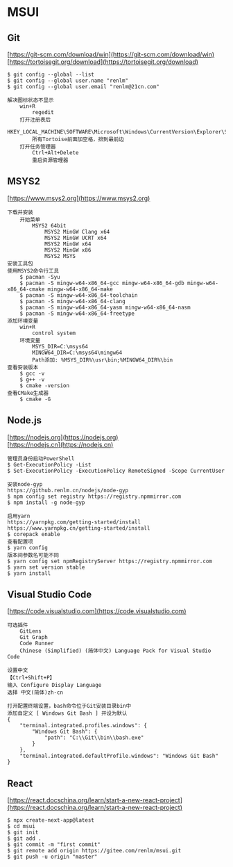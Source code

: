 # MSUI

## Git
[https://git-scm.com/download/win](https://git-scm.com/download/win)  
[https://tortoisegit.org/download](https://tortoisegit.org/download)  

```
$ git config --global --list
$ git config --global user.name "renlm"
$ git config --global user.email "renlm@21cn.com"
```

```
解决图标状态不显示
    win+R  
        regedit
    打开注册表后
        HKEY_LOCAL_MACHINE\SOFTWARE\Microsoft\Windows\CurrentVersion\Explorer\ShellIconOverlayIdentifiers
        所有Tortoise前面加空格，排到最前边
    打开任务管理器
        Ctrl+Alt+Delete
        重启资源管理器
```

## MSYS2
[https://www.msys2.org](https://www.msys2.org)  

```
下载并安装
    开始菜单
        MSYS2 64bit
            MSYS2 MinGW Clang x64
            MSYS2 MinGW UCRT x64
            MSYS2 MinGW x64
            MSYS2 MinGW x86
            MSYS2 MSYS 
安装工具包
使用MSYS2命令行工具
    $ pacman -Syu
    $ pacman -S mingw-w64-x86_64-gcc mingw-w64-x86_64-gdb mingw-w64-x86_64-cmake mingw-w64-x86_64-make
    $ pacman -S mingw-w64-x86_64-toolchain
    $ pacman -S mingw-w64-x86_64-clang
    $ pacman -S mingw-w64-x86_64-yasm mingw-w64-x86_64-nasm
    $ pacman -S mingw-w64-x86_64-freetype
添加环境变量  
    win+R  
        control system
    环境变量 
        MSYS_DIR=C:\msys64
        MINGW64_DIR=C:\msys64\mingw64
        Path添加: %MSYS_DIR%\usr\bin;%MINGW64_DIR%\bin
查看安装版本
    $ gcc -v
    $ g++ -v
    $ cmake -version
查看CMake生成器
    $ cmake -G
```

## Node.js
[https://nodejs.org](https://nodejs.org)  
[https://nodejs.cn](https://nodejs.cn)  

```
管理员身份启动PowerShell
$ Get-ExecutionPolicy -List
$ Set-ExecutionPolicy -ExecutionPolicy RemoteSigned -Scope CurrentUser

安装node-gyp
https://github.renlm.cn/nodejs/node-gyp
$ npm config set registry https://registry.npmmirror.com
$ npm install -g node-gyp

启用yarn 
https://yarnpkg.com/getting-started/install
https://www.yarnpkg.cn/getting-started/install
$ corepack enable
查看配置项
$ yarn config
版本间参数名可能不同
$ yarn config set npmRegistryServer https://registry.npmmirror.com
$ yarn set version stable
$ yarn install
```

## Visual Studio Code
[https://code.visualstudio.com](https://code.visualstudio.com)  

```
可选插件
	GitLens
    Git Graph
    Code Runner
    Chinese (Simplified) (简体中文) Language Pack for Visual Studio Code
```

```
设置中文
【Ctrl+Shift+P】
输入 Configure Display Language
选择 中文(简体)zh-cn
```

```
打开配置终端设置，bash命令位于Git安装目录bin中
添加自定义 [ Windows Git Bash ] 并设为默认
{
    "terminal.integrated.profiles.windows": {
        "Windows Git Bash": {
            "path": "C:\\Git\\bin\\bash.exe"
        }
    },
    "terminal.integrated.defaultProfile.windows": "Windows Git Bash"
}
```

## React
[https://react.docschina.org/learn/start-a-new-react-project](https://react.docschina.org/learn/start-a-new-react-project)  

```
$ npx create-next-app@latest
$ cd msui
$ git init 
$ git add . 
$ git commit -m "first commit"
$ git remote add origin https://gitee.com/renlm/msui.git
$ git push -u origin "master"
```
